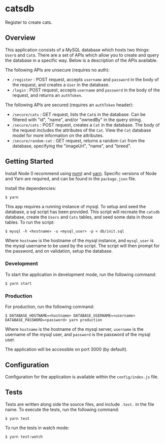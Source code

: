 # catsdb

Register to create cats.

## Overview

This application consists of a MySQL database which hosts two things: `User`s and `Cat`s. There are a set of APIs which allow you to create and query the database in a specific way. Below is a description of the APIs available.

The following APIs are unsecure (requires no auth):

- `/register` : POST request, accepts `username` and `password` in the body of the request, and creates a `User` in the database.
- `/login` : POST request, accepts `username` and `password` in the body of the request, and returns an `authToken`.

The following APIs are secured (requires an `authToken` header):

- `/secure/cats` : GET request, lists the `Cat`s in the database. Can be filtered with "id", "name", and/or "ownedBy" in the query string.
- `/secure/cats` : POST request, creates a `Cat` in the database. The body of the request includes the attributes of the `Cat`. View the `Cat` database model for more information on the attributes.
- `/secure/random-cat` : GET request, returns a random `Cat` from the database, specifying the "imageUrl", "name", and "breed".

## Getting Started

Install Node (I recommend using [nvm](https://github.com/creationix/nvm)) and [yarn](https://yarnpkg.com). Specific versions of Node and Yarn are required, and can be found in the `package.json` file.

Install the dependencies:

```
$ yarn
```

This app requires a running instance of mysql. To setup and seed the database, a sql script has been provided. This script will recreate the `catsdb` database, create the `Users` and `Cats` tables, and seed some data in those tables. To run the script:

```
$ mysql -h <hostname> -u <mysql_user> -p < db/init.sql
```

Where `hostname` is the hostname of the mysql instance, and `mysql_user` is the mysql username to be used by the script. The script will then prompt for the password, and on validation, setup the database.

### Development

To start the application in development mode, run the following command:

```
$ yarn start
```

### Production

For production, run the following command:

```
$ DATABASE_HOSTNAME=<hostname> DATABASE_USERNAME=<username> DATABASE_PASSWORD=<password> yarn production
```

Where `hostname` is the hostname of the mysql server, `username` is the username of the mysql user, and `password` is the password of the mysql user.

The application will be accessible on port 3000 (by default).

## Configuration

Configuration for the application is available within the `config/index.js` file.

## Tests

Tests are written along side the source files, and include `.test.` in the file name. To execute the tests, run the following command:

```
$ yarn test
```

To run the tests in watch mode:

```
$ yarn test:watch
```
